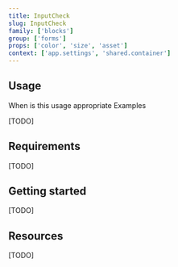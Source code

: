 ```yaml
---
title: InputCheck
slug: InputCheck
family: ['blocks']
group: ['forms']
props: ['color', 'size', 'asset']
context: ['app.settings', 'shared.container']
---
```


## Usage

When is this usage appropriate
Examples

[TODO]

## Requirements

[TODO]

## Getting started

[TODO]

## Resources

[TODO]
